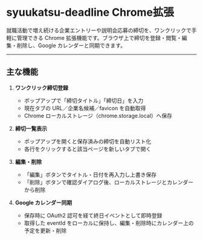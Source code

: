 # syuukatsu-deadline Chrome拡張

就職活動で増え続ける企業エントリーや説明会応募の締切を、ワンクリックで手軽に管理できる Chrome 拡張機能です。ブラウザ上で締切を登録・閲覧・編集・削除し、Google カレンダーと同期できます。

---

## 主な機能

1. **ワンクリック締切登録**  
   - ポップアップで「締切タイトル」「締切日」を入力  
   - 現在タブの URL／企業名候補／favicon を自動取得  
   - Chrome ローカルストレージ（chrome.storage.local）へ保存  

2. **締切一覧表示**  
   - ポップアップを開くと保存済みの締切を自動リスト化  
   - 各行をクリックすると該当ページを新しいタブで開く  

3. **編集・削除**  
   - 「編集」ボタンでタイトル・日付を再入力し上書き保存  
   - 「削除」ボタンで確認ダイアログ後、ローカルストレージとカレンダーから削除  

4. **Google カレンダー同期**  
   - 保存時に OAuth2 認可を経て終日イベントとして即時登録  
   - 取得した eventId をローカルに保持し、編集・削除時にカレンダー上の予定を更新・削除  

